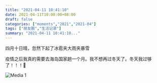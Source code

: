 ```yaml
---
title: "2021-04-11 10:41:10"
date: 2021-04-11T10:00:00+08:00
draft: false
categories: ["moments","2021","2021-04"]
tags: ["朋友圈","生活记录"]
summary: "2021-04-11 10:41:10..."
---
```


四月十日晴，忽然下起了冰雹夹大雨夹暴雪 

疫情之后我真的需要去海岛国家趟一个月。我不想再过冬天了。冬天我过够了！！！🥲

![Media 1](/Moments/photos/2021-04-11/202104111041100.jpg)

